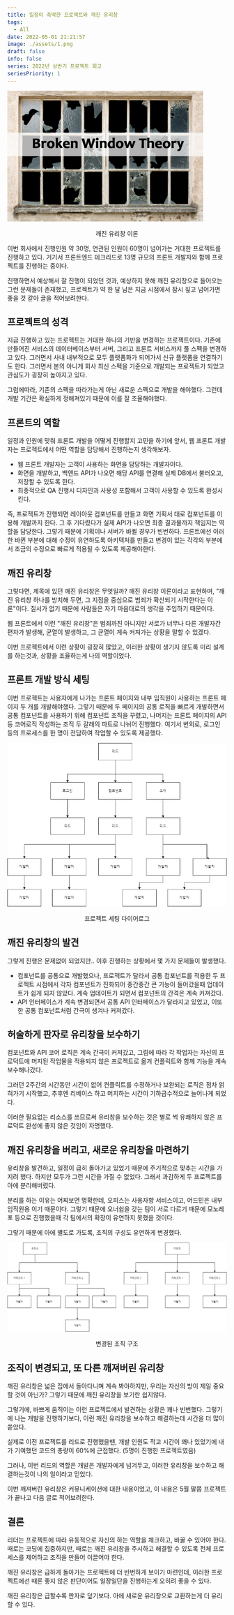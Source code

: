 ```yaml
---
title: 일정이 촉박한 프로젝트와 깨진 유리창
tags:
  - All
date: 2022-05-01 21:21:57
image: ./assets/1.png
draft: false
info: false
series: 2022년 상반기 프로젝트 회고
seriesPriority: 1
---
```


![이미지1](./assets/1.png)

<center>깨진 유리창 이론</center>

이번 회사에서 진행인원 약 30명, 연관된 인원이 60명이 넘어가는 거대한 프로젝트를 진행하고 있다. 거기서 프론트엔드 테크리드로 13명 규모의 프론트 개발자와 함께 프로젝트를 진행하는 중이다.

진행하면서 예상해서 잘 진행이 되었던 것과, 예상하지 못해 깨진 유리창으로 들어오는 그런 문제들이 존재했고, 프로젝트가 약 한 달 남은 지금 시점에서 잠시 짚고 넘어가면 좋을 것 같아 글을 적어보려한다.

## 프로젝트의 성격

지금 진행하고 있는 프로젝트는 거대한 하나의 기반을 변경하는 프로젝트이다. 기존에 만들어진 서비스의 데이터베이스부터 서버, 그리고 프론트 서비스까지 풀 스펙을 변경하고 있다.
그러면서 사내 내부적으로 모두 플랫폼화가 되어가서 신규 플랫폼을 연결하기도 한다. 그러면서 본의 아니게 회사 최신 스펙을 기준으로 개발되는 프로젝트가 되었고 관심도가 굉장히 높아지고 있다.

그럼에따라, 기존의 스펙을 따라가는게 아닌 새로운 스펙으로 개발을 해야했다. 그런데 개발 기간은 확실하게 정해져있기 때문에 이를 잘 조율해야했다.

## 프론트의 역할

일정과 인원에 맞춰 프론트 개발을 어떻게 진행할지 고민을 하기에 앞서, 웹 프론트 개발자는 프로젝트에서 어떤 역할을 담당해서 진행하는지 생각해보자.

- 웹 프론트 개발자는 고객이 사용하는 화면을 담당하는 개발자이다.
- 화면을 개발하고, 백앤드 API가 나오면 해당 API를 연결해 실제 DB에서 불러오고, 저장할 수 있도록 한다.
- 최종적으로 QA 진행시 디자인과 사용성 포함해서 고객이 사용할 수 있도록 완성시킨다.

즉, 프로젝트가 진행되면 레이아웃 컴포넌트를 만들고 화면 기획서 대로 컴포넌트를 이용해 개발까지 한다. 그 후 기다렸다가 실제 API가 나오면 최종 결과물까지 책임지는 역할을 담당한다.
그렇기 때문에 기획이나 서버가 바뀔 경우가 빈번하다. 프론트에선 이러한 바뀐 부분에 대해 수정이 유연하도록 아키텍처를 만들고 변경이 있는 각각의 부분에서 조금의 수정으로 빠르게 적용될 수 있도록 제공해야한다.

## 깨진 유리창

그렇다면, 제목에 있던 깨진 유리창은 무엇일까? 깨진 유리창 이론이라고 표현하며, "깨진 유리창 하나를 방치해 두면, 그 지점을 중심으로 범죄가 확산되기 시작한다는 이론"이다. 질서가 없기 때문에 사람들은 자기 마음대로의 생각을 주입하기 때문이다.

웹 프론트에서 이런 "깨진 유리창"은 범죄까진 아니지만 서로가 너무나 다른 개발자간 편차가 발생해, 균열이 발생하고, 그 균열이 계속 커져가는 상황을 말할 수 있겠다.

이번 프로젝트에서 이런 상황이 굉장히 많았고, 이러한 상황이 생기지 않도록 미리 설계를 하는것과, 상황을 조율하는게 나의 역할이었다.

## 프론트 개발 방식 세팅

이번 프로젝트는 사용자에게 나가는 프론트 페이지와 내부 임직원이 사용하는 프론트 페이지 두 개를 개발해야했다.
그렇기 때문에 두 페이지의 공통 로직을 빠르게 개발하면서 공통 컴포넌트를 사용하기 위해 컴포넌트 조직을 꾸렸고,
나머지는 프론트 페이지의 API등 코어로직 작성하는 조직 두 갈래의 파트로 나뉘어 진행했다. 여기서 번외로, 로그인 등의 프로세스를 한 명이 전담하여 작업할 수 있도록 제공했다.

![이미지2](./assets/2.png)

<center>프로젝트 세팅 다이어로그</center>

## 깨진 유리창의 발견

그렇게 진행은 문제없이 되었지만.. 이후 진행하는 상황에서 몇 가지 문제들이 발생했다.

- 컴포넌트를 공통으로 개발했으나, 프로젝트가 달라서 공통 컴포넌트를 적용한 두 프로젝트 시점에서 각자 컴포넌트가 진화되어 중간중간 큰 기능이 들어갔을때 업데이트가 쉽게 되지 않았다. 계속 업데이트가 되면서 컴포넌트의 간격은 계속 커져갔다.
- API 인터페이스가 계속 변경되면서 공통 API 인터페이스가 달라지고 있었고, 이또한 공통 컴포넌트처럼 간극이 생겨나 커져갔다.

## 허술하게 판자로 유리창을 보수하기

컴포넌트와 API 코어 로직은 계속 간극이 커져갔고, 그럼에 따라 각 작업자는 자신의 프로덕트에 머지된 작업물을 적용되지 않은 프로젝트로 옮겨 컨플릭트와 함께 기능을 계속 보수해나갔다.

그러던 2주간의 시간동안 시간이 없어 컨플릭트를 수정하거나 보완되는 로직은 점차 얽혀가기 시작했고, 추후엔 리베이스 하고 머지하는 시간이 기하급수적으로 늘어나게 되었다.

이러한 필요없는 리소스를 쓰므로써 유리창을 보수하는 것은 별로 썩 유쾌하지 않은 프로덕트 완성에 좋지 않은 것임이 자명했다.

## 깨진 유리창을 버리고, 새로운 유리창을 마련하기

유리창을 발견하고, 일정이 급히 돌아가고 있었기 때문에 주기적으로 맞추는 시간을 가지려 했다. 하지만 모두가 그런 시간을 가질 수 없었다. 그래서 과감하게 두 프로젝트를 아에 분리해버렸다.

분리를 하는 이유는 어찌보면 명확한데, 오피스는 사용자향 서비스이고, 어드민은 내부 임직원용 이기 때문이다. 그렇기 때문에 오너쉽을 갖는 팀이 서로 다르기 때문에 모노레포 등으로 진행했을때 각 팀에서의 확장이 유연하지 못했을 것이다.

그렇기 때문에 아에 별도로 가도록, 조직의 구성도 유연하게 변경했다.

![이미지3](./assets/3.jpg)

<center>변경된 조직 구조</center>

## 조직이 변경되고, 또 다른 깨져버린 유리창

깨진 유리창은 넓은 집에서 돌아다니며 계속 봐야하지만, 우리는 자신의 방이 제일 중요할 것이 아닌가? 그렇기 때문에 깨진 유리창을 보기란 쉽지않다.

그렇기에, 바쁘게 움직이는 이런 프로젝트에서 발견하는 상황은 꽤나 빈번했다. 그렇기에 나는 개발을 진행하기보다, 이런 깨진 유리창을 보수하고 해결하는데 시간을 더 많이 쏟았다.

실제로 이전 프로젝트를 리드로 진행했을땐, 개발 인원도 적고 시간이 꽤나 있었기에 내가 기여했던 코드의 총량이 60%에 근접했다. (5명이 진행한 프로젝트였음)

그러나, 이번 리드의 역할은 개발은 개발자에게 넘겨두고, 이러한 유리창을 보수하고 해결하는것이 나의 일이라고 믿었다.

이번 깨져버린 유리창은 커뮤니케이션에 대한 내용이었고, 이 내용은 5월 말쯤 프로젝트가 끝나고 다음 글로 적어보려한다.

## 결론

리더는 프로젝트에 따라 유동적으로 자신의 하는 역할을 체크하고, 바꿀 수 있어야 한다. 때로는 코딩에 집중하지만, 때로는 깨진 유리창을 주시하고 해결할 수 있도록 전체 프로세스를 제어하고 조직을 만들어 이끌어야 한다.

깨진 유리창은 급하게 돌아가는 프로젝트에 더 빈번하게 보이기 마련인데, 이러한 프로젝트에선 때론 좋지 않은 판단이어도 일장일단을 진행하는게 오히려 좋을 수 있다.

깨진 유리창은 급할수록 판자로 덮기보다. 아에 새로운 유리창으로 교환하는게 더 유리할 수 있다.
